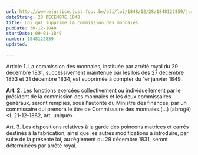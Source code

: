 ```yaml
---
url: http://www.ejustice.just.fgov.be/eli/loi/1848/12/28/1848122859/justel
dateString: 28 DECEMBRE 1848
title: Loi qui supprime la commission des monnaies
pubDate: 30-12-1848
startDate: 09-01-1849
number: 1848122859
updated: 

---
```

Article  1. La commission des monnaies, instituée par arrêté royal du 29 décembre 1831, successivement maintenue par les lois des 27 décembre 1833 et 31 décembre 1834, est supprimée à compter du 1er janvier 1849.


**Art. 2.** Les fonctions exercées collectivement ou individuellement par le président de la commission des monnaies et les deux commissaires généraux, seront remplies, sous l'autorité du Ministre des finances, par un commissaire qui prendra le titre de Commissaire des monnaies.(...) (abrogé) <L 21-12-1862, art. unique>


Art. 3. Les dispositions relatives à la garde des poincons matrices et carrés destinés à la fabrication, ainsi que les autres modifications à introduire, par suite de la présente loi, au règlement du 29 décembre 1831, seront déterminées par arrêté royal.

